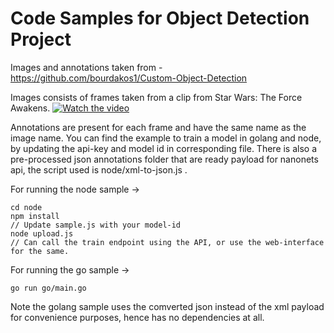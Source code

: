 # Code Samples for Object Detection Project

Images and annotations taken from - https://github.com/bourdakos1/Custom-Object-Detection

Images consists of frames taken from a clip from Star Wars: The Force Awakens.
[![Watch the video](screenshots/youtube.png)](https://www.youtube.com/watch?v=xW2hpkoaIiM)

Annotations are present for each frame and have the same name as the image name. You can find the example to train a model in golang and node, by updating the api-key and model id in corresponding file. There is also a pre-processed json annotations folder that are ready payload for nanonets api, the script used is node/xml-to-json.js .

For running the node sample ->

```
cd node
npm install
// Update sample.js with your model-id
node upload.js
// Can call the train endpoint using the API, or use the web-interface for the same.
```

For running the go sample ->

```
go run go/main.go
```
Note the golang sample uses the comverted json instead of the xml payload for convenience purposes, hence has no dependencies at all.
